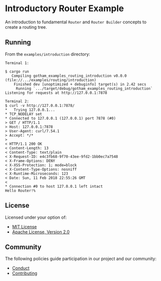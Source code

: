 # Introductory Router Example

An introduction to fundamental `Router` and `Router Builder` concepts to create a routing tree.

## Running

From the `examples/introduction` directory:

```
Terminal 1:

$ cargo run
   Compiling gotham_examples_routing_introduction v0.0.0 (file://.../examples/routing/introduction)
    Finished dev [unoptimized + debuginfo] target(s) in 2.42 secs
     Running `.../target/debug/gotham_examples_routing_introduction`
Listening for requests at http://127.0.0.1:7878

Terminal 2:
$ curl -v http://127.0.0.1:7878/
*   Trying 127.0.0.1...
* TCP_NODELAY set
* Connected to 127.0.0.1 (127.0.0.1) port 7878 (#0)
> GET / HTTP/1.1
> Host: 127.0.0.1:7878
> User-Agent: curl/7.54.1
> Accept: */*
>
< HTTP/1.1 200 OK
< Content-Length: 13
< Content-Type: text/plain
< X-Request-ID: e4c3fb68-9f70-43ee-9fd2-1bb0ec7a7548
< X-Frame-Options: DENY
< X-XSS-Protection: 1; mode=block
< X-Content-Type-Options: nosniff
< X-Runtime-Microseconds: 123
< Date: Sun, 11 Feb 2018 22:55:26 GMT
<
* Connection #0 to host 127.0.0.1 left intact
Hello Router!%

```

## License

Licensed under your option of:

* [MIT License](../../../LICENSE-MIT)
* [Apache License, Version 2.0](../../../LICENSE-APACHE)

## Community

The following policies guide participation in our project and our community:

* [Conduct](../../../CONDUCT.md)
* [Contributing](../../../CONTRIBUTING.md)
